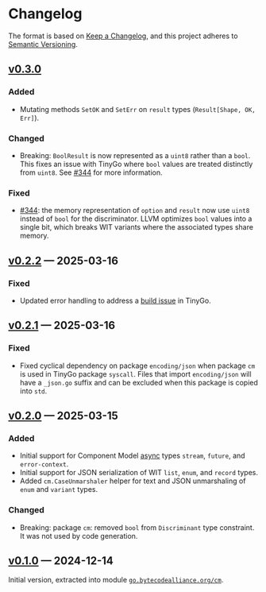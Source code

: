 # Changelog

The format is based on [Keep a Changelog](https://keepachangelog.com/en/1.1.0/), and this project adheres to [Semantic Versioning](https://semver.org/spec/v2.0.0.html).

## [v0.3.0]

### Added

- Mutating methods `SetOK` and `SetErr` on `result` types (`Result[Shape, OK, Err]`).

### Changed

- Breaking: `BoolResult` is now represented as a `uint8` rather than a `bool`. This fixes an issue with TinyGo where `bool` values are treated distinctly from `uint8`. See [#344](https://github.com/bytecodealliance/go-modules/issues/344) for more information.

### Fixed

- [#344](https://github.com/bytecodealliance/go-modules/issues/344): the memory representation of `option` and `result` now use `uint8` instead of `bool` for the discriminator. LLVM optimizes `bool` values into a single bit, which breaks WIT variants where the associated types share memory.

## [v0.2.2] — 2025-03-16

### Fixed

- Updated error handling to address a [build issue](https://github.com/tinygo-org/tinygo/issues/4810) in TinyGo.

## [v0.2.1] — 2025-03-16

### Fixed

- Fixed cyclical dependency on package `encoding/json` when package `cm` is used in TinyGo package `syscall`. Files that import `encoding/json` will have a `_json.go` suffix and can be excluded when this package is copied into `std`.

## [v0.2.0] — 2025-03-15

### Added

- Initial support for Component Model [async](https://github.com/WebAssembly/component-model/blob/main/design/mvp/Async.md) types `stream`, `future`, and `error-context`.
- Initial support for JSON serialization of WIT `list`, `enum`, and `record` types.
- Added `cm.CaseUnmarshaler` helper for text and JSON unmarshaling of `enum` and `variant` types.

### Changed

- Breaking: package `cm`: removed `bool` from `Discriminant` type constraint. It was not used by code generation.

## [v0.1.0] — 2024-12-14

Initial version, extracted into module [`go.bytecodealliance.org/cm`](https://pkg.go.dev/go.bytecodealliance.org/cm).

[Unreleased]: <https://github.com/bytecodealliance/go-modules/compare/cm/v0.3.0..HEAD>
[v0.3.0]: <https://github.com/bytecodealliance/go-modules/compare/cm/v0.2.2..cm/v0.3.0>
[v0.2.2]: <https://github.com/bytecodealliance/go-modules/compare/cm/v0.2.1..cm/v0.2.2>
[v0.2.1]: <https://github.com/bytecodealliance/go-modules/compare/cm/v0.2.0..cm/v0.2.1>
[v0.2.0]: <https://github.com/bytecodealliance/go-modules/compare/cm/v0.1.0..cm/v0.2.0>
[v0.1.0]: <https://github.com/bytecodealliance/go-modules/tree/cm/v0.1.0>
